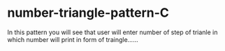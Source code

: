 # number-triangle-pattern-C
In this pattern you will see that user will enter number of step of trianle in which number will print in  form of traingle......



